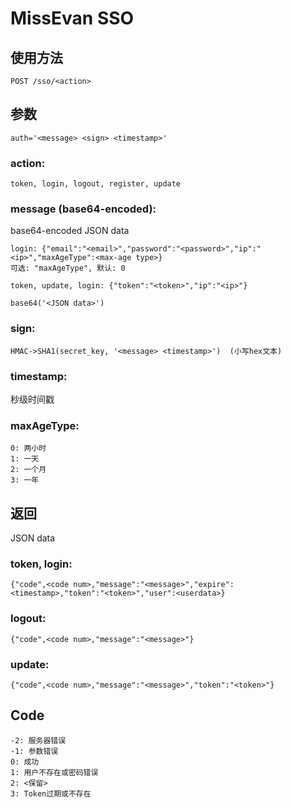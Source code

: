 # MissEvan SSO

## 使用方法

```
POST /sso/<action>
```

## 参数

```
auth='<message> <sign> <timestamp>'
```

### action:

```
token, login, logout, register, update
```

### message (base64-encoded):

base64-encoded JSON data

```
login: {"email":"<email>","password":"<password>","ip":"<ip>","maxAgeType":<max-age type>}
可选: "maxAgeType", 默认: 0

token, update, login: {"token":"<token>","ip":"<ip>"}

base64('<JSON data>')
```

### sign:

```
HMAC->SHA1(secret_key, '<message> <timestamp>')  (小写hex文本)
```

### timestamp:

秒级时间戳

### maxAgeType:

```
0: 两小时
1: 一天
2: 一个月
3: 一年
```

## 返回

JSON data

### token, login:

```
{"code",<code num>,"message":"<message>","expire":<timestamp>,"token":"<token>","user":<userdata>}
```

### logout:

```
{"code",<code num>,"message":"<message>"}
```

### update:

```
{"code",<code num>,"message":"<message>","token":"<token>"}
```

## Code

```
-2: 服务器错误
-1: 参数错误
0: 成功
1: 用户不存在或密码错误
2: <保留>
3: Token过期或不存在
```
